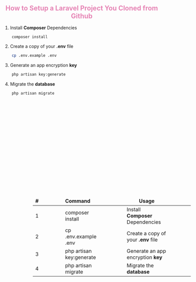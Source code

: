 <h2 style="text-align: center; color: #e685b5; margin-bottom:3%;">How to Setup a Laravel Project You Cloned from Github</h2>

1. Install **Composer** Dependencies
```sh
    composer install
```

2. Create a copy of your **.env** file
```sh
    cp .env.example .env
```

3. Generate an app encryption **key**
```sh
    php artisan key:generate
```

4. Migrate the **database**
```sh
    php artisan migrate
```

| #         | Command     | Usage |
|:--------------:|:-----------|------------|
| 1 | composer install      | Install **Composer** Dependencies        |
| 2      | cp .env.example .env  | Create a copy of your **.env** file       |
| 3      | php artisan key:generate  | Generate an app encryption **key**       |
| 4      | php artisan migrate  | Migrate the **database**       | {#identifier .table}

<style>
    .table{
        border-collapse: collapse;
        width: 100%;
    }

    @media only screen and (min-width: 600px) {

        table{
            margin-inline-start: 10vw;
            margin-block: 8vh;
        }

    }

    th{
        text-align:center;
    }

    th, td {
        padding-right: 8vw;
        border: 1px solid var(--dark-text-color);
        padding-left: 8px;
    }
</style>    
